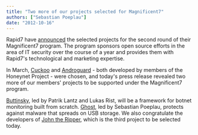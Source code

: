 ```yaml
---
title: "Two more of our projects selected for Magnificent7"
authors: ["Sebastian Poeplau"]
date: "2012-10-16"
---
```


Rapid7 have [announced](http://www.rapid7.com/news-events/press-releases/2012/2012-second-round-magnificent7-program.jsp) the selected projects for the second round of their Magnificent7 program. The program sponsors open source efforts in the area of IT security over the course of a year and provides them with Rapid7's technological and marketing expertise.  
  
In March, [Cuckoo](http://www.cuckoosandbox.org/) and [Androguard](http://code.google.com/p/androguard/) - both developed by members of the Honeynet Project - were chosen, and today's press release revealed two more of our members' projects to be supported under the Magnificent7 program.  
  
[Buttinsky](http://buttinsky.org/), led by Patrik Lantz and Lukas Rist, will be a framework for botnet monitoring built from scratch. [Ghost](http://code.google.com/p/ghost-usb-honeypot/), led by Sebastian Poeplau, protects against malware that spreads on USB storage. We also congratulate the developers of [John the Ripper](http://www.openwall.com/john/), which is the third project to be selected today.
